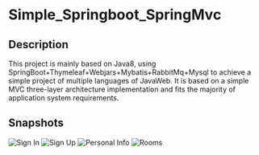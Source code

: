 # Simple_Springboot_SpringMvc
## Description
This project is mainly based on Java8, using SpringBoot+Thymeleaf+Webjars+Mybatis+RabbitMq+Mysql to achieve a simple project of multiple languages of JavaWeb. It is based on a simple MVC three-layer architecture implementation and fits the majority of application system requirements.
## Snapshots
![Sign In](./src/main/resource/static/asserts/img/Sign-in.jpeg)
![Sign Up](./src/main/resource/static/asserts/img/Sign-up.jpeg)
![Personal Info](./src/main/resource/static/asserts/img/Personal-Info.jpeg)
![Rooms](./src/main/resource/static/asserts/img/Rooms.jpeg)
